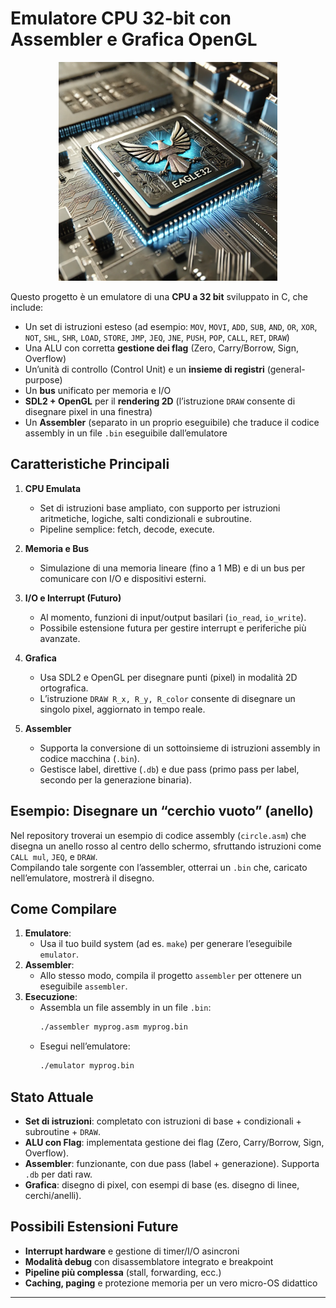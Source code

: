 # Emulatore CPU 32-bit con Assembler e Grafica OpenGL

<div align="center">
  <img src="assets/eagle32.webp" alt="Header" width="350"/>
</div>

Questo progetto è un emulatore di una **CPU a 32 bit** sviluppato in C, che include:

- Un set di istruzioni esteso (ad esempio: `MOV`, `MOVI`, `ADD`, `SUB`, `AND`, `OR`, `XOR`, `NOT`, `SHL`, `SHR`, `LOAD`, `STORE`, `JMP`, `JEQ`, `JNE`, `PUSH`, `POP`, `CALL`, `RET`, `DRAW`)  
- Una ALU con corretta **gestione dei flag** (Zero, Carry/Borrow, Sign, Overflow)  
- Un’unità di controllo (Control Unit) e un **insieme di registri** (general-purpose)  
- Un **bus** unificato per memoria e I/O  
- **SDL2 + OpenGL** per il **rendering 2D** (l’istruzione `DRAW` consente di disegnare pixel in una finestra)  
- Un **Assembler** (separato in un proprio eseguibile) che traduce il codice assembly in un file `.bin` eseguibile dall’emulatore

## Caratteristiche Principali

1. **CPU Emulata**  
   - Set di istruzioni base ampliato, con supporto per istruzioni aritmetiche, logiche, salti condizionali e subroutine.  
   - Pipeline semplice: fetch, decode, execute.

2. **Memoria e Bus**  
   - Simulazione di una memoria lineare (fino a 1 MB) e di un bus per comunicare con I/O e dispositivi esterni.  

3. **I/O e Interrupt (Futuro)**  
   - Al momento, funzioni di input/output basilari (`io_read`, `io_write`).  
   - Possibile estensione futura per gestire interrupt e periferiche più avanzate.

4. **Grafica**  
   - Usa SDL2 e OpenGL per disegnare punti (pixel) in modalità 2D ortografica.  
   - L’istruzione `DRAW R_x, R_y, R_color` consente di disegnare un singolo pixel, aggiornato in tempo reale.

5. **Assembler**  
   - Supporta la conversione di un sottoinsieme di istruzioni assembly in codice macchina (`.bin`).  
   - Gestisce label, direttive (`.db`) e due pass (primo pass per label, secondo per la generazione binaria).

## Esempio: Disegnare un “cerchio vuoto” (anello)

Nel repository troverai un esempio di codice assembly (`circle.asm`) che disegna un anello rosso al centro dello schermo, sfruttando istruzioni come `CALL mul`, `JEQ`, e `DRAW`.  
Compilando tale sorgente con l’assembler, otterrai un `.bin` che, caricato nell’emulatore, mostrerà il disegno.

## Come Compilare

1. **Emulatore**:  
   - Usa il tuo build system (ad es. `make`) per generare l’eseguibile `emulator`.  
2. **Assembler**:  
   - Allo stesso modo, compila il progetto `assembler` per ottenere un eseguibile `assembler`.  
3. **Esecuzione**:  
   - Assembla un file assembly in un file `.bin`:  
     ```bash
     ./assembler myprog.asm myprog.bin
     ```
   - Esegui nell’emulatore:  
     ```bash
     ./emulator myprog.bin
     ```

## Stato Attuale

- **Set di istruzioni**: completato con istruzioni di base + condizionali + subroutine + `DRAW`.  
- **ALU con Flag**: implementata gestione dei flag (Zero, Carry/Borrow, Sign, Overflow).  
- **Assembler**: funzionante, con due pass (label + generazione). Supporta `.db` per dati raw.  
- **Grafica**: disegno di pixel, con esempi di base (es. disegno di linee, cerchi/anelli).  

## Possibili Estensioni Future

- **Interrupt hardware** e gestione di timer/I/O asincroni  
- **Modalità debug** con disassemblatore integrato e breakpoint  
- **Pipeline più complessa** (stall, forwarding, ecc.)  
- **Caching, paging** e protezione memoria per un vero micro-OS didattico

---

